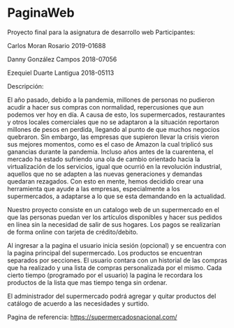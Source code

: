 # PaginaWeb
Proyecto final para la asignatura de desarrollo web
Participantes:

Carlos Moran Rosario         2019-01688

Danny González Campos        2018-07056

Ezequiel Duarte Lantigua     2018-05113

 

Descripción: 

El año pasado, debido a la pandemia, millones de personas no pudieron acudir a hacer sus compras con normalidad, repercusiones que aun podemos ver hoy en día. 
A causa de esto, los supermercados, restaurantes y otros locales comerciales que no se adaptaron a la situación reportaron millones de pesos en perdida, llegando 
al punto de que muchos negocios quebraron. Sin embargo, las empresas que supieron llevar la crisis vieron sus mejores momentos, como es el caso de Amazon la cual triplicó 
sus ganancias durante la pandemia. Incluso años antes de la cuarentena, el mercado ha estado sufriendo una ola de cambio orientado hacia la virtualización de los servicios, 
igual que ocurrió en la revolución industrial, aquellos que no se adapten a las nuevas generaciones y demandas quedaran rezagados. 
Con esto en mente, hemos decidido crear una herramienta que ayude a las empresas, especialmente a los supermercados, a adaptarse a lo que se esta demandando en la actualidad.

Nuestro proyecto consiste en un catalogo web de un supermercado en el que las personas puedan ver los artículos disponibles y hacer sus pedidos en línea sin la necesidad de 
salir de sus hogares. Los pagos se realizarían de forma online con tarjeta de crédito/debito.

Al ingresar a la pagina el usuario inicia sesión (opcional) y se encuentra con la pagina principal del supermercado. Los productos se encuentran separados por secciones. 
El usuario contara con un historial de las compras que ha realizado y una lista de compras personalizada por el mismo. Cada cierto tiempo (programado por el usuario) la pagina 
le recordara los productos de la lista que mas tiempo tenga sin ordenar.

El administrador del supermercado podrá agregar y quitar productos del catálogo de acuerdo a las necesidades y surtido.

Pagina de referencia: https://supermercadosnacional.com/
